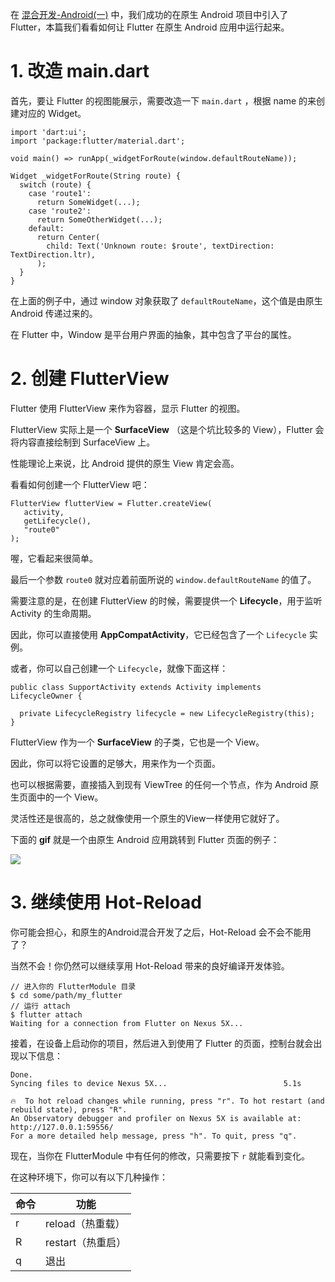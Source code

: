 在 [混合开发-Android(一)]() 中，我们成功的在原生 Android 项目中引入了 Flutter，本篇我们看看如何让 Flutter 在原生 Android 应用中运行起来。

# 1. 改造 main.dart

首先，要让 Flutter 的视图能展示，需要改造一下 `main.dart` ，根据 name 的来创建对应的 Widget。

```
import 'dart:ui';
import 'package:flutter/material.dart';

void main() => runApp(_widgetForRoute(window.defaultRouteName));

Widget _widgetForRoute(String route) {
  switch (route) {
    case 'route1':
      return SomeWidget(...);
    case 'route2':
      return SomeOtherWidget(...);
    default:
      return Center(
        child: Text('Unknown route: $route', textDirection: TextDirection.ltr),
      );
  }
}
```

在上面的例子中，通过 window 对象获取了 `defaultRouteName`，这个值是由原生 Android 传递过来的。

在 Flutter 中，Window 是平台用户界面的抽象，其中包含了平台的属性。

# 2. 创建 FlutterView

Flutter 使用 FlutterView 来作为容器，显示 Flutter 的视图。

FlutterView 实际上是一个 **SurfaceView** （这是个坑比较多的 View），Flutter 会将内容直接绘制到 SurfaceView 上。

性能理论上来说，比 Android 提供的原生 View 肯定会高。

看看如何创建一个 FlutterView 吧：  

```
FlutterView flutterView = Flutter.createView(
   activity,
   getLifecycle(),
   "route0"
);
```

喔，它看起来很简单。

最后一个参数 `route0` 就对应着前面所说的 `window.defaultRouteName` 的值了。

需要注意的是，在创建 FlutterView 的时候，需要提供一个 **Lifecycle**，用于监听 Activity 的生命周期。

因此，你可以直接使用 **AppCompatActivity**，它已经包含了一个 `Lifecycle` 实例。

或者，你可以自己创建一个 `Lifecycle`，就像下面这样：

```
public class SupportActivity extends Activity implements LifecycleOwner {

  private LifecycleRegistry lifecycle = new LifecycleRegistry(this);
}
```

FlutterView 作为一个 **SurfaceView** 的子类，它也是一个 View。

因此，你可以将它设置的足够大，用来作为一个页面。  

也可以根据需要，直接插入到现有 ViewTree 的任何一个节点，作为 Android 原生页面中的一个 View。

灵活性还是很高的，总之就像使用一个原生的View一样使用它就好了。

下面的 **gif** 就是一个由原生 Android 应用跳转到 Flutter 页面的例子：  

![](https://raw.githubusercontent.com/chenBingX/img/master/Flutter/混合开发demo.gif)  

# 3. 继续使用 Hot-Reload

你可能会担心，和原生的Android混合开发了之后，Hot-Reload 会不会不能用了？  

当然不会！你仍然可以继续享用 Hot-Reload 带来的良好编译开发体验。  

```
// 进入你的 FlutterModule 目录
$ cd some/path/my_flutter
// 运行 attach
$ flutter attach
Waiting for a connection from Flutter on Nexus 5X...
```

接着，在设备上启动你的项目，然后进入到使用了 Flutter 的页面，控制台就会出现以下信息：

```
Done.
Syncing files to device Nexus 5X...                          5.1s

🔥  To hot reload changes while running, press "r". To hot restart (and rebuild state), press "R".
An Observatory debugger and profiler on Nexus 5X is available at: http://127.0.0.1:59556/
For a more detailed help message, press "h". To quit, press "q".
```

现在，当你在 FlutterModule 中有任何的修改，只需要按下 `r` 就能看到变化。 

在这种环境下，你可以有以下几种操作：   

|命令|功能|
|---|---|
|r|reload（热重载）|
|R|restart（热重启）|
|q|退出|
